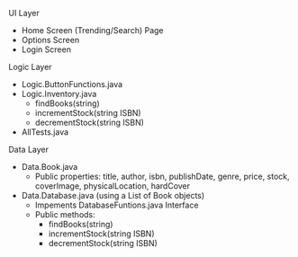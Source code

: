 UI Layer
- Home Screen (Trending/Search) Page
- Options Screen
- Login Screen

Logic Layer

- Logic.ButtonFunctions.java
- Logic.Inventory.java
  - findBooks(string)
  - incrementStock(string ISBN)
  - decrementStock(string ISBN)
- AllTests.java

Data Layer
- Data.Book.java
  - Public properties: title, author, isbn, publishDate, genre, price, stock, coverImage, physicalLocation, hardCover
- Data.Database.java (using a List of Book objects)
  - Impements DatabaseFuntions.java Interface 
  - Public methods: 
    - findBooks(string)
    - incrementStock(string ISBN)
    - decrementStock(string ISBN)
